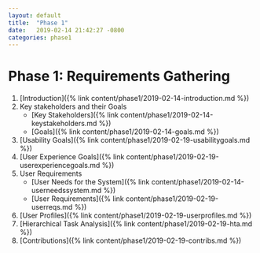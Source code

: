 ```yaml
---
layout: default
title:  "Phase 1"
date:   2019-02-14 21:42:27 -0800
categories: phase1
---
```


# Phase 1: Requirements Gathering

1. [Introduction]({% link content/phase1/2019-02-14-introduction.md %})
2. Key stakeholders and their Goals
	* [Key Stakeholders]({% link content/phase1/2019-02-14-keystakeholders.md %})
	* [Goals]({% link content/phase1/2019-02-14-goals.md %})
3. [Usability Goals]({% link content/phase1/2019-02-19-usabilitygoals.md %})
4. [User Experience Goals]({% link content/phase1/2019-02-19-userexperiencegoals.md %})
5. User Requirements
    * [User Needs for the System]({% link content/phase1/2019-02-14-userneedssystem.md %})
    * [User Requirements]({% link content/phase1/2019-02-19-userreqs.md %})
6. [User Profiles]({% link content/phase1/2019-02-19-userprofiles.md %})
7. [Hierarchical Task Analysis]({% link content/phase1/2019-02-19-hta.md %})
8. [Contributions]({% link content/phase1/2019-02-19-contribs.md %})
<!-- [welcome-page]: welcome-to-jekyll.html -->
